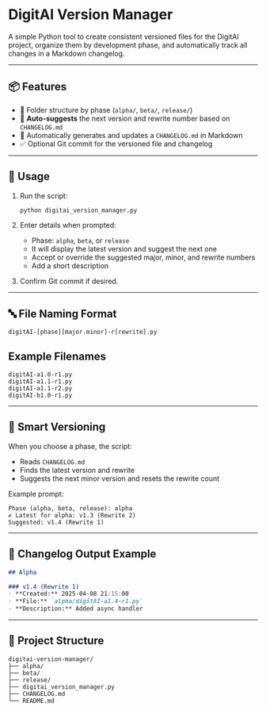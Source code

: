 # DigitAI Version Manager

A simple Python tool to create consistent versioned files for the DigitAI project, organize them by development phase, and automatically track all changes in a Markdown changelog.

---

## 📦 Features
- 📁 Folder structure by phase (`alpha/`, `beta/`, `release/`)
- 🧠 **Auto-suggests** the next version and rewrite number based on `CHANGELOG.md`
- 📓 Automatically generates and updates a `CHANGELOG.md` in Markdown
- ✅ Optional Git commit for the versioned file and changelog

---

## 🚀 Usage

1. Run the script:
   ```bash
   python digitai_version_manager.py
   ```

2. Enter details when prompted:
   - Phase: `alpha`, `beta`, or `release`
   - It will display the latest version and suggest the next one
   - Accept or override the suggested major, minor, and rewrite numbers
   - Add a short description

3. Confirm Git commit if desired.

---

## 🔤 File Naming Format
```
digitAI-[phase][major.minor]-r[rewrite].py
```

## Example Filenames
```
digitAI-a1.0-r1.py
digitAI-a1.1-r1.py
digitAI-a1.1-r2.py
digitAI-b1.0-r1.py
```

---

## 🧠 Smart Versioning

When you choose a phase, the script:
- Reads `CHANGELOG.md`
- Finds the latest version and rewrite
- Suggests the next minor version and resets the rewrite count

Example prompt:
```
Phase (alpha, beta, release): alpha
✔️ Latest for alpha: v1.3 (Rewrite 2)
Suggested: v1.4 (Rewrite 1)
```

---

## 📘 Changelog Output Example
```markdown
## Alpha

### v1.4 (Rewrite 1)
- **Created:** 2025-04-08 21:15:00  
- **File:** `alpha/digitAI-a1.4-r1.py`  
- **Description:** Added async handler
```

---

## 📂 Project Structure
```
digitai-version-manager/
├── alpha/
├── beta/
├── release/
├── digitai_version_manager.py
├── CHANGELOG.md
└── README.md
```
